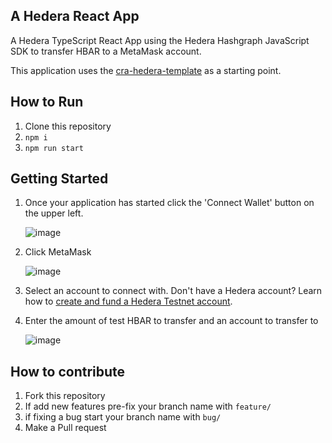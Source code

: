 ## A Hedera React App
A Hedera TypeScript React App using the Hedera Hashgraph JavaScript SDK to transfer HBAR to a MetaMask account.

This application uses the [cra-hedera-template](https://github.com/hedera-dev/cra-hedera-dapp-template) as a starting point.

## How to Run
1. Clone this repository
2. `npm i`
3. `npm run start`

## Getting Started

1. Once your application has started click the 'Connect Wallet' button on the upper left.

      ![image](https://github.com/a-ridley/hbar-faucet-for-metamask/assets/18725916/19ed9166-c5b5-408f-9948-eb6ac818ff7f)


2. Click MetaMask

     ![image](https://github.com/a-ridley/hbar-faucet-for-metamask/assets/18725916/9fec4247-c935-4bfc-ba27-b60e587633fc)

3. Select an account to connect with. Don't have a Hedera account? Learn how to [create and fund a Hedera Testnet account](https://docs.hedera.com/hedera/tutorials/hello-world/create-fund-account).

4. Enter the amount of test HBAR to transfer and an account to transfer to

   ![image](https://github.com/a-ridley/hbar-faucet-for-metamask/assets/18725916/6d1aabe5-9a5d-4b38-bed5-fa2e0c3b4192)


## How to contribute
1. Fork this repository
2. If add new features pre-fix your branch name with `feature/`
3. if fixing a bug start your branch name with `bug/`
4. Make a Pull request
